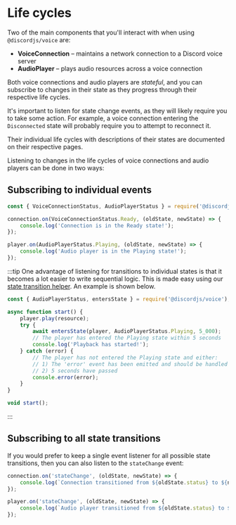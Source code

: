 # Life cycles

Two of the main components that you'll interact with when using `@discordjs/voice` are:

- **VoiceConnection** – maintains a network connection to a Discord voice server
- **AudioPlayer** – plays audio resources across a voice connection

Both voice connections and audio players are _stateful_, and you can subscribe to changes in their state as they progress through their respective life cycles.

It's important to listen for state change events, as they will likely require you to take some action. For example, a voice connection entering the `Disconnected` state will probably require you to attempt to reconnect it.

Their individual life cycles with descriptions of their states are documented on their respective pages.

Listening to changes in the life cycles of voice connections and audio players can be done in two ways:

## Subscribing to individual events

```js
const { VoiceConnectionStatus, AudioPlayerStatus } = require('@discordjs/voice');

connection.on(VoiceConnectionStatus.Ready, (oldState, newState) => {
	console.log('Connection is in the Ready state!');
});

player.on(AudioPlayerStatus.Playing, (oldState, newState) => {
	console.log('Audio player is in the Playing state!');
});
```

:::tip
One advantage of listening for transitions to individual states is that it becomes a lot easier to write sequential logic. This is made easy using our [state transition helper](https://github.com/discordjs/discord.js/blob/main/packages/voice/src/util/entersState.ts). An example is shown below.

```js
const { AudioPlayerStatus, entersState } = require('@discordjs/voice');

async function start() {
	player.play(resource);
	try {
		await entersState(player, AudioPlayerStatus.Playing, 5_000);
		// The player has entered the Playing state within 5 seconds
		console.log('Playback has started!');
	} catch (error) {
		// The player has not entered the Playing state and either:
		// 1) The 'error' event has been emitted and should be handled
		// 2) 5 seconds have passed
		console.error(error);
	}
}

void start();
```
:::

## Subscribing to all state transitions

If you would prefer to keep a single event listener for all possible state transitions, then you can also listen to the `stateChange` event:

```js
connection.on('stateChange', (oldState, newState) => {
	console.log(`Connection transitioned from ${oldState.status} to ${newState.status}`);
});

player.on('stateChange', (oldState, newState) => {
	console.log(`Audio player transitioned from ${oldState.status} to ${newState.status}`);
});
```

